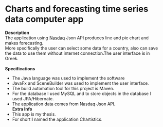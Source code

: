 # Charts and forecasting time series data computer app
**Description**\
The application using [Nasdaq](https://www.nasdaq.com/) Json API produces line and pie chart and makes forecasting.\
More specifically the user can select some data  for a country, also can save the data to use them without internet connection.The user interface is in Greek.\
\
**Specifications**
* The Java language was used to implement the software
* JavaFx and SceneBuilder was used to implement the user interface. 
* The build automation tool for this project is Maven.
* For the database I used MySQL and to store objects in the database I used JPA/Hibernate.
* The application data comes from Nasdaq Json API.
\
**Extra Info**
* This app is my thesis.
* For short I named the application Chartistics.
